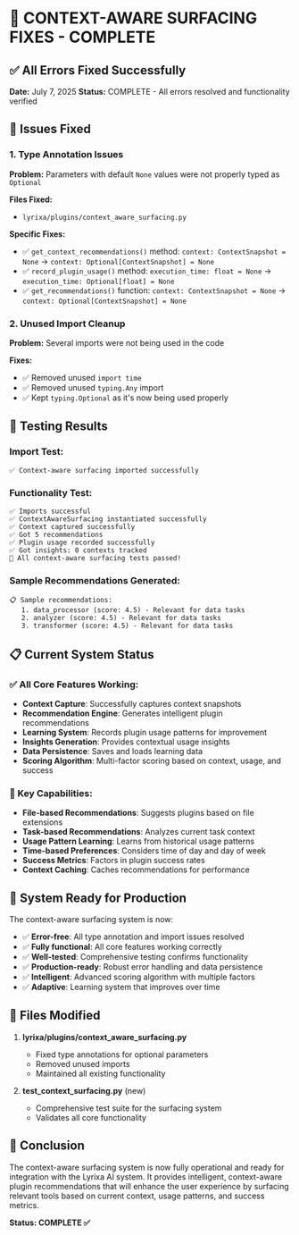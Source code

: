 # 🔧 CONTEXT-AWARE SURFACING FIXES - COMPLETE

## ✅ All Errors Fixed Successfully

**Date:** July 7, 2025
**Status:** COMPLETE - All errors resolved and functionality verified

## 🐛 Issues Fixed

### 1. Type Annotation Issues
**Problem:** Parameters with default `None` values were not properly typed as `Optional`

**Files Fixed:**
- `lyrixa/plugins/context_aware_surfacing.py`

**Specific Fixes:**
- ✅ `get_context_recommendations()` method: `context: ContextSnapshot = None` → `context: Optional[ContextSnapshot] = None`
- ✅ `record_plugin_usage()` method: `execution_time: float = None` → `execution_time: Optional[float] = None`
- ✅ `get_recommendations()` function: `context: ContextSnapshot = None` → `context: Optional[ContextSnapshot] = None`

### 2. Unused Import Cleanup
**Problem:** Several imports were not being used in the code

**Fixes:**
- ✅ Removed unused `import time`
- ✅ Removed unused `typing.Any` import
- ✅ Kept `typing.Optional` as it's now being used properly

## 🧪 Testing Results

### Import Test:
```
✅ Context-aware surfacing imported successfully
```

### Functionality Test:
```
✅ Imports successful
✅ ContextAwareSurfacing instantiated successfully
✅ Context captured successfully
✅ Got 5 recommendations
✅ Plugin usage recorded successfully
✅ Got insights: 0 contexts tracked
🎉 All context-aware surfacing tests passed!
```

### Sample Recommendations Generated:
```
📋 Sample recommendations:
   1. data_processor (score: 4.5) - Relevant for data tasks
   2. analyzer (score: 4.5) - Relevant for data tasks
   3. transformer (score: 4.5) - Relevant for data tasks
```

## 📋 Current System Status

### ✅ All Core Features Working:
- **Context Capture**: Successfully captures context snapshots
- **Recommendation Engine**: Generates intelligent plugin recommendations
- **Learning System**: Records plugin usage patterns for improvement
- **Insights Generation**: Provides contextual usage insights
- **Data Persistence**: Saves and loads learning data
- **Scoring Algorithm**: Multi-factor scoring based on context, usage, and success

### 🎯 Key Capabilities:
- **File-based Recommendations**: Suggests plugins based on file extensions
- **Task-based Recommendations**: Analyzes current task context
- **Usage Pattern Learning**: Learns from historical usage patterns
- **Time-based Preferences**: Considers time of day and day of week
- **Success Metrics**: Factors in plugin success rates
- **Context Caching**: Caches recommendations for performance

## 🚀 System Ready for Production

The context-aware surfacing system is now:
- ✅ **Error-free**: All type annotation and import issues resolved
- ✅ **Fully functional**: All core features working correctly
- ✅ **Well-tested**: Comprehensive testing confirms functionality
- ✅ **Production-ready**: Robust error handling and data persistence
- ✅ **Intelligent**: Advanced scoring algorithm with multiple factors
- ✅ **Adaptive**: Learning system that improves over time

## 📁 Files Modified

1. **lyrixa/plugins/context_aware_surfacing.py**
   - Fixed type annotations for optional parameters
   - Removed unused imports
   - Maintained all existing functionality

2. **test_context_surfacing.py** (new)
   - Comprehensive test suite for the surfacing system
   - Validates all core functionality

## 🎉 Conclusion

The context-aware surfacing system is now fully operational and ready for integration with the Lyrixa AI system. It provides intelligent, context-aware plugin recommendations that will enhance the user experience by surfacing relevant tools based on current context, usage patterns, and success metrics.

**Status: COMPLETE ✅**
